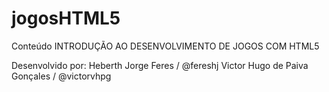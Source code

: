 jogosHTML5
==========

Conteúdo INTRODUÇÃO AO DESENVOLVIMENTO DE JOGOS COM HTML5 

Desenvolvido por:
Heberth Jorge Feres / @fereshj 
Victor Hugo de Paiva Gonçales / @victorvhpg
